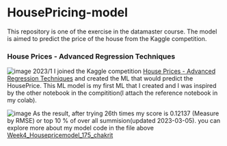# HousePricing-model
This repository is one of the exercise in the datamaster course. The model is aimed to predict the price of the house from the Kaggle competition. <br />
### House Prices - Advanced Regression Techniques <br />
![image](https://user-images.githubusercontent.com/112334326/222948810-392677f8-762f-4f32-b03b-5d796655ccdb.png)
2023/1 I joined the Kaggle competition [House Prices - Advanced Regression Techniques](https://www.kaggle.com/competitions/house-prices-advanced-regression-techniques/overview) and created the ML that would predict the HousePrice. 
This ML model is my first ML that I created and I was inspired by the other notebook in the compitition(I attach the reference notebook in my colab).

![image](https://user-images.githubusercontent.com/112334326/222949062-29021a8e-9394-4a06-bade-bc5e5fa67609.png)
As the result, after trying 26th times my score is 0.12137 (Measure by RMSE) or top 10 % of over all summision(updated 2023-03-05). you can explore more about my model code in the file above [Week4_Housepricemodel_175_chakrit](https://github.com/Kritkikomo/HoursePricing-model/blob/main/Week4_Housepricemodel_175_chakrit.ipynb)
 
